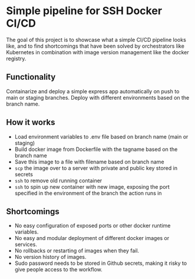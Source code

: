 # Simple pipeline for SSH Docker CI/CD

The goal of this project is to showcase what a simple CI/CD pipeline looks like, and to find shortcomings that have been solved by orchestrators like Kubernetes in combination with image version management like the docker registry.

## Functionality

Containarize and deploy a simple express app automatically on push to main or staging branches. Deploy with different environments based on the branch name.

## How it works

- Load environment variables to .env file based on branch name (main or staging)
- Build docker image from Dockerfile with the tagname based on the branch name
- Save this image to a file with filename based on branch name
- `scp` the image over to a server with private and public key stored in secrets
- `ssh` to remove old running container
- `ssh` to spin up new container with new image, exposing the port specified in the environment of the branch the action runs in



## Shortcomings

- No easy configuration of exposed ports or other docker runtime variables.
- No easy and modular deployment of different docker images or services.
- No rollbacks or restarting of images when they fail.
- No version history of images.
- Sudo password needs to be stored in Github secrets, making it risky to give people access to the workflow.
